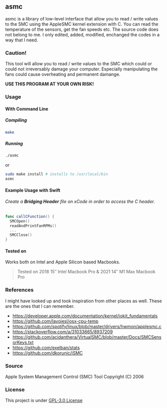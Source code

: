 ## asmc

asmc is a library of low-level interface that allow you to read / write values to the SMC using the AppleSMC kernel extension with C. You can read the temperature of the sensors, get the fan speeds etc. The source code does not belong to me. I only edited, added, modified, enchanged the codes in a way that I need.

### Caution!

This tool will allow you to read / write values to the SMC which could or could not irreversably damage your computer. Especially manipulating the fans could cause overheating and permanent damange.

**USE THIS PROGRAM AT YOUR OWN RISK!**

### Usage

#### With Command Line

##### Compiling

```bash
make
```

##### Running

```bash
./asmc
```

or

```bash
sudo make install # installs to /usr/local/bin
asmc
```

#### Example Usage with Swift

###### Create a **Bridging Header** file on xCode in order to access the C header.

```swift
func callCFunction() {
  SMCOpen()
  readAndPrintFanRPMs()
  ...
  SMCClose()
}
```

#### Tested on

Works both on Intel and Apple Silicon based Macbooks.

> Tested on 2018 15″ Intel Macbook Pro & 2021 14″ M1 Max Macbook Pro

### References

I might have looked up and took inspiration from other places as well. These are the ones that I can remember.

- https://developer.apple.com/documentation/kernel/iokit_fundamentals
- https://github.com/lavoiesl/osx-cpu-temp
- https://github.com/spotify/linux/blob/master/drivers/hwmon/applesmc.c
- https://stackoverflow.com/a/31033665/8937209
- https://github.com/acidanthera/VirtualSMC/blob/master/Docs/SMCSensorKeys.txt
- https://github.com/exelban/stats
- https://github.com/dkorunic/iSMC

### Source

Apple System Management Control (SMC) Tool Copyright (C) 2006

### License

This project is under [GPL-3.0 License](https://github.com/mrcn04/asmc/blob/master/LICENSE)
